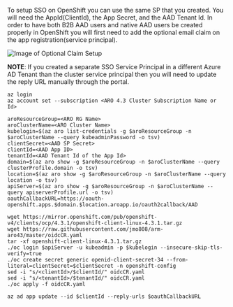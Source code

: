 To setup SSO on OpenShift you can use the same SP that you created. You will need the AppId(ClientId), the App Secret, and the AAD Tenant Id. In order to have both B2B AAD users and native AAD users be created properly in OpenShift you will first need to add the optional email claim on the app registration(service principal). 

![Image of Optional Claim Setup](https://github.com/jmo808/arm-aro43/raw/master/email_claim.png)

**NOTE**: If you created a separate SSO Service Principal in a different Azure AD Tenant than the cluster service principal then you will need to update the reply URL manually through the portal.

```
az login
az account set --subscription <ARO 4.3 Cluster Subscription Name or Id>

aroResourceGroup=<ARO RG Name>
aroClusterName=<ARO Cluster Name>
kubelogin=$(az aro list-credentials -g $aroResourceGroup -n $aroClusterName --query kubeadminPassword -o tsv)
clientSecret=<AAD SP Secret>
clientId=<AAD App ID>
tenantId=<AAD Tenant Id of the App Id>
domain=$(az aro show -g $aroResourceGroup -n $aroClusterName --query clusterProfile.domain -o tsv)
location=$(az aro show -g $aroResourceGroup -n $aroClusterName --query location -o tsv)
apiServer=$(az aro show -g $aroResourceGroup -n $aroClusterName --query apiserverProfile.url -o tsv)
oauthCallbackURL=https://oauth-openshift.apps.$domain.$location.aroapp.io/oauth2callback/AAD

wget https://mirror.openshift.com/pub/openshift-v4/clients/ocp/4.3.1/openshift-client-linux-4.3.1.tar.gz
wget https://raw.githubusercontent.com/jmo808/arm-aro43/master/oidcCR.yaml
tar -xf openshift-client-linux-4.3.1.tar.gz
./oc login $apiServer -u kubeadmin -p $kubelogin --insecure-skip-tls-verify=true
./oc create secret generic openid-client-secret-34 --from-literal=clientSecret=$clientSecret -n openshift-config
sed -i "s/<clientId>/$clientId/" oidcCR.yaml
sed -i "s/<tenantId>/$tenantId/" oidcCR.yaml
./oc apply -f oidcCR.yaml

az ad app update --id $clientId --reply-urls $oauthCallbackURL
```
